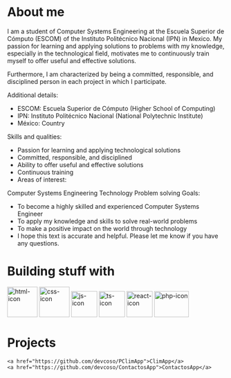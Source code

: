 # About me

I am a student of Computer Systems Engineering at the Escuela Superior de Cómputo (ESCOM) of the Instituto Politécnico Nacional (IPN) in Mexico. My passion for learning and applying solutions to problems with my knowledge, especially in the technological field, motivates me to continuously train myself to offer useful and effective solutions.

Furthermore, I am characterized by being a committed, responsible, and disciplined person in each project in which I participate.

Additional details:

- ESCOM: Escuela Superior de Cómputo (Higher School of Computing)
- IPN: Instituto Politécnico Nacional (National Polytechnic Institute)
- México: Country

Skills and qualities:

- Passion for learning and applying technological solutions
- Committed, responsible, and disciplined
- Ability to offer useful and effective solutions
- Continuous training
- Areas of interest:

Computer Systems Engineering
Technology
Problem solving
Goals:

- To become a highly skilled and experienced Computer Systems Engineer
- To apply my knowledge and skills to solve real-world problems
- To make a positive impact on the world through technology
- I hope this text is accurate and helpful. Please let me know if you have any questions. 

# Building stuff with

<p>
    <img src="https://mirayhazlo.com/wp-content/uploads/2018/09/Html5_dise%C3%B1o_web-1.png" alt="html-icon" width=70 height=70 /> 
    <img src="https://cdn.pixabay.com/photo/2017/08/05/11/16/logo-2582747_960_720.png" alt="css-icon" width=70 height=70 /> 
    <img src="https://upload.wikimedia.org/wikipedia/commons/6/6a/JavaScript-logo.png" alt="js-icon" width=60 height=60 /> 
    <img src="https://static-00.iconduck.com/assets.00/typescript-icon-icon-1024x1024-vh3pfez8.png" alt="ts-icon" width=60 height=60 /> 
    <img src="https://symbols.getvecta.com/stencil_25/72_react.76a8d36b4b.svg" alt="react-icon" width=60 height=60 /> 
    <img src="https://upload.wikimedia.org/wikipedia/commons/thumb/2/27/PHP-logo.svg/2560px-PHP-logo.svg.png" alt="php-icon" width=80 height=60 /> 
</p>

# Projects
    <a href="https://github.com/devcoso/PClimApp">ClimApp</a>
    <a href="https://github.com/devcoso/ContactosApp">ContactosApp</a>